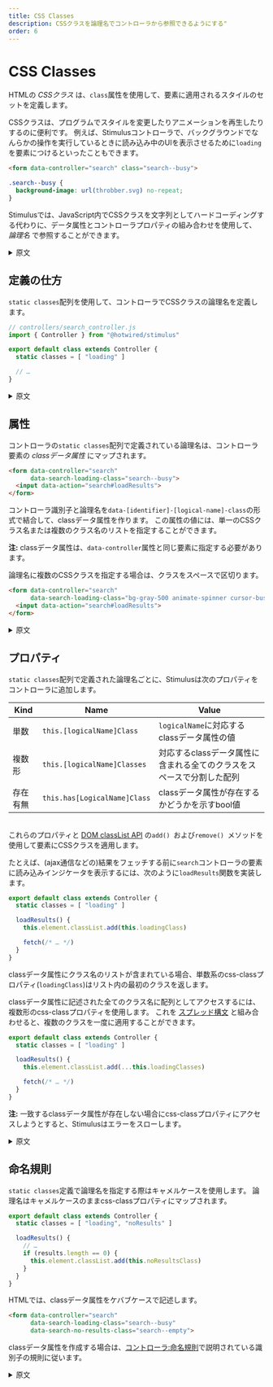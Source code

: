 ```yaml
---
title: CSS Classes
description: CSSクラスを論理名でコントローラから参照できるようにする"
order: 6
---
```


# CSS Classes

HTMLの _CSSクラス_ は、`class`属性を使用して、要素に適用されるスタイルのセットを定義します。

CSSクラスは、プログラムでスタイルを変更したりアニメーションを再生したりするのに便利です。 例えば、Stimulusコントローラで、バックグラウンドでなんらかの操作を実行しているときに読み込み中のUIを表示させるために`loading`を要素につけるといったこともできます。

```html
<form data-controller="search" class="search--busy">
```

```css
.search--busy {
  background-image: url(throbber.svg) no-repeat;
}
```

Stimulusでは、JavaScript内でCSSクラスを文字列としてハードコーディングする代わりに、データ属性とコントローラプロパティの組み合わせを使用して、 _論理名_ で参照することができます。

<details>
    <summary>原文</summary>
In HTML, a _CSS class_ defines a set of styles which can be applied to elements using the `class` attribute.

CSS classes are a convenient tool for changing styles and playing animations programmatically. For example, a Stimulus controller might add a "loading" class to an element when it is performing an operation in the background, and then style that class in CSS to display a progress indicator:

```html
<form data-controller="search" class="search--busy">
```

```css
.search--busy {
  background-image: url(throbber.svg) no-repeat;
}
```

As an alternative to hard-coding classes with JavaScript strings, Stimulus lets you refer to CSS classes by _logical name_ using a combination of data attributes and controller properties.
</details>

## 定義の仕方

`static classes`配列を使用して、コントローラでCSSクラスの論理名を定義します。

```js
// controllers/search_controller.js
import { Controller } from "@hotwired/stimulus"

export default class extends Controller {
  static classes = [ "loading" ]

  // …
}
```

<details>
    <summary>原文</summary>
Define CSS classes by logical name in your controller using the `static classes` array:

```js
// controllers/search_controller.js
import { Controller } from "@hotwired/stimulus"

export default class extends Controller {
  static classes = [ "loading" ]

  // …
}
```
</details>

## 属性

コントローラの`static classes`配列で定義されている論理名は、コントローラ要素の _classデータ属性_ にマップされます。

```html
<form data-controller="search"
      data-search-loading-class="search--busy">
  <input data-action="search#loadResults">
</form>
```

コントローラ識別子と論理名を`data-[identifier]-[logical-name]-class`の形式で結合して、classデータ属性を作ります。 この属性の値には、単一のCSSクラス名または複数のクラス名のリストを指定することができます。

**注:** classデータ属性は、`data-controller`属性と同じ要素に指定する必要があります。

論理名に複数のCSSクラスを指定する場合は、クラスをスペースで区切ります。

```html
<form data-controller="search"
      data-search-loading-class="bg-gray-500 animate-spinner cursor-busy">
  <input data-action="search#loadResults">
</form>
```

<details>
    <summary>原文</summary>

The logical names defined in the controller's `static classes` array map to _CSS class attributes_ on the controller's element.

```html
<form data-controller="search"
      data-search-loading-class="search--busy">
  <input data-action="search#loadResults">
</form>
```

Construct a CSS class attribute by joining together the controller identifier and logical name in the format `data-[identifier]-[logical-name]-class`. The attribute's value can be a single CSS class name or a list of multiple class names.

**Note:** CSS class attributes must be specified on the same element as the `data-controller` attribute.

If you want to specify multiple CSS classes for a logical name, separate the classes with spaces:

```html
<form data-controller="search"
      data-search-loading-class="bg-gray-500 animate-spinner cursor-busy">
  <input data-action="search#loadResults">
</form>
```
</details>

## プロパティ

`static classes`配列で定義された論理名ごとに、Stimulusは次のプロパティをコントローラに追加します。

Kind        | Name                         | Value
-------- | ---------------------------- | -----
単数     | `this.[logicalName]Class`    | `logicalName`に対応するclassデータ属性の値
複数形   | `this.[logicalName]Classes`  | 対応するclassデータ属性に含まれる全てのクラスをスペースで分割した配列
存在有無 | `this.has[LogicalName]Class` | classデータ属性が存在するかどうかを示すbool値

<br>これらのプロパティと [DOM classList API](https://developer.mozilla.org/ja/docs/Web/API/Element/classList) の`add() `および`remove() `メソッドを使用して要素にCSSクラスを適用します。

たとえば、(ajax通信などの)結果をフェッチする前に`search`コントローラの要素に読み込みインジケータを表示するには、次のように`loadResults`関数を実装します。

```js
export default class extends Controller {
  static classes = [ "loading" ]

  loadResults() {
    this.element.classList.add(this.loadingClass)

    fetch(/* … */)
  }
}
```

classデータ属性にクラス名のリストが含まれている場合、単数系のcss-classプロパティ(`loadingClass`)はリスト内の最初のクラスを返します。

classデータ属性に記述された全てのクラス名に配列としてアクセスするには、複数形のcss-classプロパティを使用します。 これを [スプレッド構文](https://developer.mozilla.org/ja/docs/Web/JavaScript/Reference/Operators/Spread_syntax) と組み合わせると、複数のクラスを一度に適用することができます。

```js
export default class extends Controller {
  static classes = [ "loading" ]

  loadResults() {
    this.element.classList.add(...this.loadingClasses)

    fetch(/* … */)
  }
}
```

**注:** 一致するclassデータ属性が存在しない場合にcss-classプロパティにアクセスしようとすると、Stimulusはエラーをスローします。

<details>
    <summary>原文</summary>
For each logical name defined in the `static classes` array, Stimulus adds the following _CSS class properties_ to your controller:

Kind        | Name                         | Value
----------- | ---------------------------- | -----
Singular    | `this.[logicalName]Class`    | The value of the CSS class attribute corresponding to `logicalName`
Plural      | `this.[logicalName]Classes`  | An array of all classes in the corresponding CSS class attribute, split by spaces
Existential | `this.has[LogicalName]Class` | A boolean indicating whether or not the CSS class attribute is present

<br>Use these properties to apply CSS classes to elements with the `add()` and `remove()` methods of the [DOM `classList` API](https://developer.mozilla.org/en-US/docs/Web/API/Element/classList).

For example, to display a loading indicator on the `search` controller's element before fetching results, you might implement the `loadResults` action like so:

```js
export default class extends Controller {
  static classes = [ "loading" ]

  loadResults() {
    this.element.classList.add(this.loadingClass)

    fetch(/* … */)
  }
}
```

If a CSS class attribute contains a list of class names, its singular CSS class property returns the first class in the list.

Use the plural CSS class property to access all class names as an array. Combine this with [spread syntax](https://developer.mozilla.org/en-US/docs/Web/JavaScript/Reference/Operators/Spread_syntax) to apply multiple classes at once:

```js
export default class extends Controller {
  static classes = [ "loading" ]

  loadResults() {
    this.element.classList.add(...this.loadingClasses)

    fetch(/* … */)
  }
}
```

**Note:** Stimulus will throw an error if you attempt to access a CSS class property when a matching CSS class attribute is not present.

</details>

## 命名規則

`static classes`定義で論理名を指定する際はキャメルケースを使用します。 論理名はキャメルケースのままcss-classプロパティにマップされます。

```js
export default class extends Controller {
  static classes = [ "loading", "noResults" ]

  loadResults() {
    // …
    if (results.length == 0) {
      this.element.classList.add(this.noResultsClass)
    }
  }
}
```

HTMLでは、classデータ属性をケバブケースで記述します。

```html
<form data-controller="search"
      data-search-loading-class="search--busy"
      data-search-no-results-class="search--empty">
```

classデータ属性を作成する場合は、[コントローラ:命名規則](/stimulus/reference/controllers/#%E5%91%BD%E5%90%8D%E8%A6%8F%E5%89%87)で説明されている識別子の規則に従います。

<details>
    <summary>原文</summary>
Use camelCase to specify logical names in CSS class definitions. Logical names map to camelCase CSS class properties:

```js
export default class extends Controller {
  static classes = [ "loading", "noResults" ]

  loadResults() {
    // …
    if (results.length == 0) {
      this.element.classList.add(this.noResultsClass)
    }
  }
}
```

In HTML, write CSS class attributes in kebab-case:

```html
<form data-controller="search"
      data-search-loading-class="search--busy"
      data-search-no-results-class="search--empty">
```

When constructing CSS class attributes, follow the conventions for identifiers as described in [Controllers: Naming Conventions](https://stimulus.hotwired.dev/reference/css-classes#naming-conventions).
</details>

